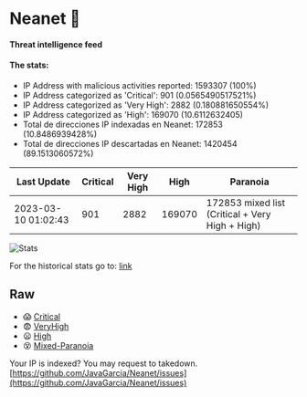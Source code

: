 # Neanet :hocho:
#### Threat intelligence feed
#### The stats:

- IP Address with malicious activities reported: 1593307 (100%)
- IP Address categorized as 'Critical':  901 (0.0565490517521%)
- IP Address categorized as 'Very High':  2882 (0.180881650554%)
- IP Address categorized as 'High':  169070 (10.6112632405)
- Total de direcciones IP indexadas en Neanet:  172853 (10.8486939428%)
- Total de direcciones IP descartadas en Neanet:  1420454 (89.1513060572%)

| Last Update | Critical | Very High | High | Paranoia |
| --- | --- | --- | --- | --- |
| 2023-03-10 01:02:43 | 901 | 2882 | 169070 | 172853 mixed list (Critical + Very High + High)|

![Stats](https://docs.google.com/spreadsheets/d/e/2PACX-1vSnaNMIXVabIpDJjufMlzH7poXnshF3mgd8Is1g9ytUEzVsP5my4Trn8f-xkoLLQ38xpL3HtmUexLo6/pubchart?oid=501124687&format=image)

For the historical stats go to: [link](/stats.csv)
## Raw
- :scream: [Critical](https://raw.githubusercontent.com/JavaGarcia/Neanet/master/blacklists/neanet_critical.txt)
- :fearful: [VeryHigh](https://raw.githubusercontent.com/JavaGarcia/Neanet/master/blacklists/neanet_veryHigh.txtt)
- :frowning: [High](https://raw.githubusercontent.com/JavaGarcia/Neanet/master/blacklists/neanet_high.txt)
- :dizzy_face: [Mixed-Paranoia](https://raw.githubusercontent.com/JavaGarcia/Neanet/master/blacklists/neanet_all.txt)


Your IP is indexed? You may request to takedown. [https://github.com/JavaGarcia/Neanet/issues](https://github.com/JavaGarcia/Neanet/issues)






















































































































































































































































































































































































































































































































































































































































































































































































































































































































































































































































































































































































































































































































































































































































































































































































































































































































































































































































































































































































































































































































































































































































































































































































































































































































































































































































































































































































































































































































































































































































































































































































































































































































































































































































































































































































































































































































































































































































































































































































































































































































































































































































































































































































































































































































































































































































































































































































































































































































































































































































































































































































































































































































































































































































































































































































































































































































































































































































































































































































































































































































































































































































































































































































































































































































































































































































































































































































































































































































































































































































































































































































































































































































































































































































































































































































































































































































































































































































































































































































































































































































































































































































































































































































































































































































































































































































































































































































































































































































































































































































































































































































































































































































































































































































































































































































































































































































































































































































































































































